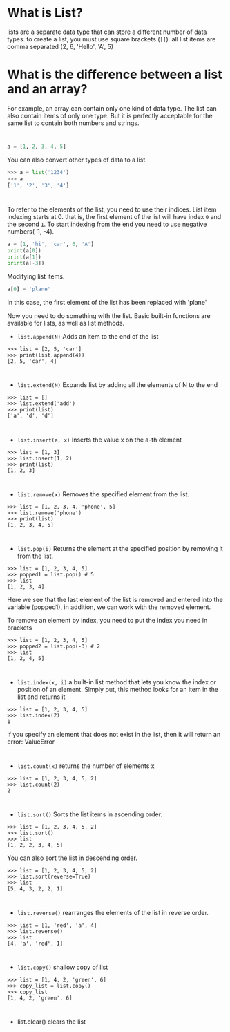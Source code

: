 # What is List?

lists are a separate data type that can store a different number of data types.
to create a list, you must use square brackets (`` [] ``). 
all list items are comma separated (2, 6, 'Hello', 'A', 5)

# What is the difference between a list and an array?

For example, an array can contain only one kind of data type. 
The list can also contain items of only one type. But it is perfectly acceptable for the same list to contain both numbers and strings.

#

```py
a = [1, 2, 3, 4, 5]
```
You can also convert other types of data to a list.
```py
>>> a = list('1234')
>>> a
['1', '2', '3', '4']
```

#

To refer to the elements of the list, you need to use their indices. List item indexing starts at 0.
that is, the first element of the list will have index `0` and the second `1`.
To start indexing from the end you need to use negative numbers(-1, -4).
```py
a = [1, 'hi', 'car', 6, 'A']
print(a[0])
print(a[1])
print(a[-3])
```

Modifying list items.
```py
a[0] = 'plane'
```
In this case, the first element of the list has been replaced with 'plane'

Now you need to do something with the list. Basic built-in functions are available for lists, as well as list methods.

* `list.append(N)` Adds an item to the end of the list
 ```
 >>> list = [2, 5, 'car']
 >>> print(list.append(4))
 [2, 5, 'car', 4]
 ```
 #
* `list.extend(N)` Expands list by adding all the elements of N to the end 
```
>>> list = []
>>> list.extend('add')
>>> print(list)
['a', 'd', 'd']
```
#

* `list.insert(a, x)` Inserts the value x on the a-th element
```
>>> list = [1, 3]
>>> list.insert(1, 2)
>>> print(list)
[1, 2, 3]
```
#
* `list.remove(x)` Removes the specified element from the list.
```
>>> list = [1, 2, 3, 4, 'phone', 5]
>>> list.remove('phone')
>>> print(list)
[1, 2, 3, 4, 5]
```
#

* `list.pop(i)` Returns the element at the specified position by removing it from the list.
```
>>> list = [1, 2, 3, 4, 5]
>>> popped1 = list.pop() # 5
>>> list 
[1, 2, 3, 4]
```
Here we see that the last element of the list is removed and entered into the variable (popped1), in addition, we can work with the removed element.

To remove an element by index, you need to put the index you need in brackets
```
>>> list = [1, 2, 3, 4, 5]
>>> popped2 = list.pop(-3) # 2
>>> list
[1, 2, 4, 5]
```
#

* `list.index(x, i)` a built-in list method that lets you know the index or position of an element.
Simply put, this method looks for an item in the list and returns it

```
>>> list = [1, 2, 3, 4, 5]
>>> list.index(2)
1
```
if you specify an element that does not exist in the list, then it will return an error: ValueError

#
* `list.count(x)` returns the number of elements x

```
>>> list = [1, 2, 3, 4, 5, 2]
>>> list.count(2)
2
```

#

* `list.sort()` Sorts the list items in ascending order.

```
>>> list = [1, 2, 3, 4, 5, 2]
>>> list.sort()
>>> list
[1, 2, 2, 3, 4, 5]
```
You can also sort the list in descending order.

```
>>> list = [1, 2, 3, 4, 5, 2]
>>> list.sort(reverse=True)
>>> list
[5, 4, 3, 2, 2, 1]
```

#

* `list.reverse()` rearranges the elements of the list in reverse order.

```
>>> list = [1, 'red', 'a', 4]
>>> list.reverse()
>>> list
[4, 'a', 'red', 1]
```

#

* `list.copy()` shallow copy of list

```
>>> list = [1, 4, 2, 'green', 6]
>>> copy_list = list.copy()
>>> copy_list
[1, 4, 2, 'green', 6]
```

#

* list.clear() clears the list
